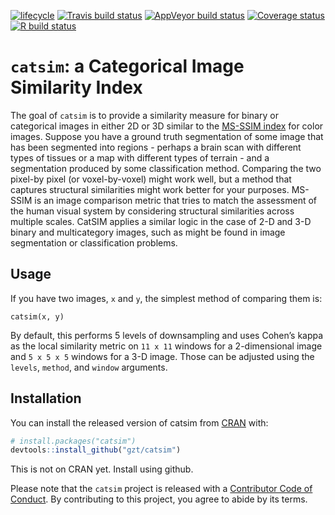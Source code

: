 
<!-- README.md is generated from README.Rmd. Please edit that file -->

<!-- badges: start -->

[![lifecycle](https://img.shields.io/badge/lifecycle-experimental-orange.svg)](https://www.tidyverse.org/lifecycle/#experimental)
[![Travis build
status](https://travis-ci.org/gzt/catsim.svg?branch=master)](https://travis-ci.org/gzt/catsim)
[![AppVeyor build
status](https://ci.appveyor.com/api/projects/status/github/gzt/catsim?branch=master&svg=true)](https://ci.appveyor.com/project/gzt/catsim)
[![Coverage
status](https://codecov.io/gh/gzt/catsim/branch/master/graph/badge.svg)](https://codecov.io/github/gzt/catsim?branch=master)
[![R build
status](https://github.com/gzt/catsim/workflows/R-CMD-check/badge.svg)](https://github.com/gzt/catsim/actions)
<!-- badges: end -->

# `catsim`: a Categorical Image Similarity Index

The goal of `catsim` is to provide a similarity measure for binary or
categorical images in either 2D or 3D similar to the [MS-SSIM
index](https://en.wikipedia.org/wiki/Structural_similarity) for color
images. Suppose you have a ground truth segmentation of some image that
has been segmented into regions - perhaps a brain scan with different
types of tissues or a map with different types of terrain - and a
segmentation produced by some classification method. Comparing the two
pixel-by pixel (or voxel-by-voxel) might work well, but a method that
captures structural similarities might work better for your purposes.
MS-SSIM is an image comparison metric that tries to match the assessment
of the human visual system by considering structural similarities across
multiple scales. CatSIM applies a similar logic in the case of 2-D and
3-D binary and multicategory images, such as might be found in image
segmentation or classification problems.

## Usage

If you have two images, `x` and `y`, the simplest method of comparing
them is:

    catsim(x, y)

By default, this performs 5 levels of downsampling and uses Cohen’s
kappa as the local similarity metric on `11 x 11` windows for a
2-dimensional image and `5 x 5 x 5` windows for a 3-D image. Those can
be adjusted using the `levels`, `method`, and `window` arguments.

## Installation

You can install the released version of catsim from
[CRAN](https://CRAN.R-project.org) with:

``` r
# install.packages("catsim")
devtools::install_github("gzt/catsim")
```

This is not on CRAN yet. Install using github.

Please note that the `catsim` project is released with a [Contributor
Code of Conduct](CODE_OF_CONDUCT.md). By contributing to this project,
you agree to abide by its terms.
